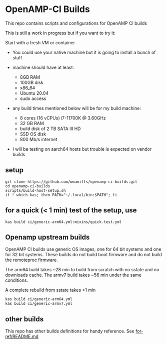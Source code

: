 # OpenAMP-CI Builds
This repo contains scripts and configurations for OpenAMP CI builds

This is still a work in progress but if you want to try it:

Start with a fresh VM or container
* You could use your native machine but it is going to install a bunch of stuff
* machine should have at least:
  + 8GB RAM
  + 100GB disk
  + x86_64
  + Ubuntu 20.04
  + sudo access

* any build times mentioned below will be for my build machine:
  + 8 cores (16 vCPUs) i7-11700K @ 3.60GHz
  + 32 GB RAM
  + build disk of 2 TB SATA III HD
  + SSD OS disk
  + 800 Mb/s internet

* I will be testing on aarch64 hosts but trouble is expected on vendor builds

## setup
```
git clone https://github.com/wmamills/openamp-ci-builds.git
cd openamp-ci-builds
scripts/build-host-setup.sh
if ! which kas; then PATH="~/.local/bin:$PATH"; fi
```

## for a quick (< 1 min) test of the setup, use
```
kas build ci/generic-arm64.yml:mixins/quick-test.yml
```

## Openamp upstream builds
OpenAMP CI builds use generic OS images, one for 64 bit systems and one for
32 bit systems.  These builds do not build boot firmware and do not build the
remoteproc firmware.

The arm64 build takes ~28 min to build from scratch with no sstate and no downloads cache.
The armv7 build takes ~56 min under the same conditions.

A complete rebuild from sstate takes <1 min

```
kas build ci/generic-arm64.yml
kas build ci/generic-armv7.yml
```

## other builds

This repo has other builds definitions for handy reference.
See [for-ref/README.md](for-ref/README.md)
